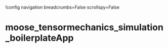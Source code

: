 !config navigation breadcrumbs=False scrollspy=False

# moose_tensormechanics_simulation_boilerplateApp
